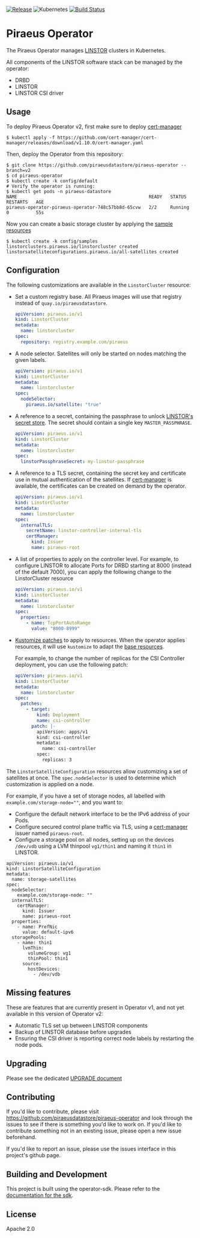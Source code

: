 [![Release](https://img.shields.io/github/v/release/piraeusdatastore/piraeus-operator)](https://github.com/piraeusdatastore/piraeus-operator/releases)
![Kubernetes](https://img.shields.io/badge/Kubernetes-v1.19%2B-success?logo=kubernetes&logoColor=lightgrey)
[![Build Status](https://github.com/piraeusdatastore/piraeus-operator/actions/workflows/build.yml/badge.svg)](https://quay.io/repository/piraeusdatastore/piraeus-operator?tag=latest&tab=tags)

# Piraeus Operator

The Piraeus Operator manages
[LINSTOR](https://github.com/LINBIT/linstor-server) clusters in Kubernetes.

All components of the LINSTOR software stack can be managed by the operator:
* DRBD
* LINSTOR
* LINSTOR CSI driver


## Usage

To deploy Piraeus Operator v2, first make sure to deploy [cert-manager](https://cert-manager.io)

```
$ kubectl apply -f https://github.com/cert-manager/cert-manager/releases/download/v1.10.0/cert-manager.yaml
```

Then, deploy the Operator from this repository:

```
$ git clone https://github.com/piraeusdatastore/piraeus-operator --branch=v2
$ cd piraeus-operator
$ kubectl create -k config/default
# Verify the operator is running:
$ kubectl get pods -n piraeus-datastore
NAME                                                 READY   STATUS    RESTARTS   AGE
piraeus-operator-piraeus-operator-748c57bb8d-65cvw   2/2     Running   0          55s
```

Now you can create a basic storage cluster by applying the [sample resources](./config/samples)

```
$ kubectl create -k config/samples
linstorclusters.piraeus.io/linstorcluster created
linstorsatelliteconfigurations.piraeus.io/all-satellites created
```

## Configuration

The following customizations are available in the `LinstorCluster` resource:

* Set a custom registry base. All Piraeus images will use that registry instead of `quay.io/piraeusdatastore`.
  ```yaml
  apiVersion: piraeus.io/v1
  kind: LinstorCluster
  metadata:
    name: linstorcluster
  spec:
    repository: registry.example.com/piraeus
  ```
* A node selector. Satellites will only be started on nodes matching the given labels.
  ```yaml
  apiVersion: piraeus.io/v1
  kind: LinstorCluster
  metadata:
    name: linstorcluster
  spec:
    nodeSelector:
      piraeus.io/satellite: "true"
  ```
* A reference to a secret, containing the passphrase to unlock
  [LINSTOR's secret store](https://linbit.com/drbd-user-guide/linstor-guide-1_0-en/#s-encrypt_commands). The secret
  should contain a single key `MASTER_PASSPHRASE`.
  ```yaml
  apiVersion: piraeus.io/v1
  kind: LinstorCluster
  metadata:
    name: linstorcluster
  spec:
    linstorPassphraseSecret: my-linstor-passphrase
  ```
* A reference to a TLS secret, containing the secret key and certificate use in mutual authentication of  the satellites.
  If [cert-manager](https://cert-manager.io/) is available, the certificates can be created on demand by the operator.
  ```yaml
  apiVersion: piraeus.io/v1
  kind: LinstorCluster
  metadata:
    name: linstorcluster
  spec:
    internalTLS:
      secretName: linstor-controller-internal-tls
      certManager:
        kind: Issuer
        name: piraeus-root
  ```
* A list of properties to apply on the controller level. For example, to configure LINSTOR to allocate Ports for DRBD
  starting at 8000 (instead of the default 7000), you can apply the following change to the LinstorCluster resource
  ```yaml
  apiVersion: piraeus.io/v1
  kind: LinstorCluster
  metadata:
    name: linstorcluster
  spec:
    properties:
      - name: TcpPortAutoRange
        value: "8000-8999"
  ```
* [Kustomize patches](https://kubectl.docs.kubernetes.io/references/kustomize/kustomization/patches/) to apply to
  resources. When the operator applies resources, it will use `kustomize` to adapt the [base resources](./pkg/resources).

  For example, to change the number of replicas for the CSI Controller deployment, you can use the following patch:
  ```yaml
  apiVersion: piraeus.io/v1
  kind: LinstorCluster
  metadata:
    name: linstorcluster
  spec:
    patches:
      - target:
          kind: Deployment
          name: csi-controller
        patch: |-
          apiVersion: apps/v1
          kind: csi-controller
          metadata:
            name: csi-controller
          spec:
            replicas: 3
  ```

The `LinstorSatelliteConfiguration` resources allow customizing a set of satellites at once. The `spec.nodeSelector` is
used to determine which customization is applied on a node.

For example, if you have a set of storage nodes, all labelled with `example.com/storage-node=""`, and you want to:
* Configure the default network interface to be the IPv6 address of your Pods.
* Configure secured control plane traffic via TLS, using a [cert-manager](https://cert-manager.io/) issuer named
  `piraeus-root`.
* Configure a storage pool on all nodes, setting up on the devices `/dev/vdb` using a LVM thinpool `vg1/thin1` and naming
  it `thin1` in LINSTOR.
```
apiVersion: piraeus.io/v1
kind: LinstorSatelliteConfiguration
metadata:
  name: storage-satellites
spec:
  nodeSelector:
    example.com/storage-node: ""
  internalTLS:
    certManager:
      kind: Issuer
      name: piraeus-root
  properties:
    - name: PrefNic
      value: default-ipv6
  storagePools:
    - name: thin1
      lvmThin:
        volumeGroup: vg1
        thinPool: thin1
      source:
        hostDevices:
          - /dev/vdb
```

## Missing features

These are features that are currently present in Operator v1, and not yet available in this version of Operator v2:

* Automatic TLS set up between LINSTOR components
* Backup of LINSTOR database before upgrades
* Ensuring the CSI driver is reporting correct node labels by restarting the node pods.


## Upgrading

Please see the dedicated [UPGRADE document](./UPGRADE.md)

## Contributing

If you'd like to contribute, please visit https://github.com/piraeusdatastore/piraeus-operator
and look through the issues to see if there is something you'd like to work on. If
you'd like to contribute something not in an existing issue, please open a new
issue beforehand.

If you'd like to report an issue, please use the issues interface in this
project's github page.

## Building and Development

This project is built using the operator-sdk. Please refer to
the [documentation for the sdk](https://github.com/operator-framework/operator-sdk).

## License

Apache 2.0
